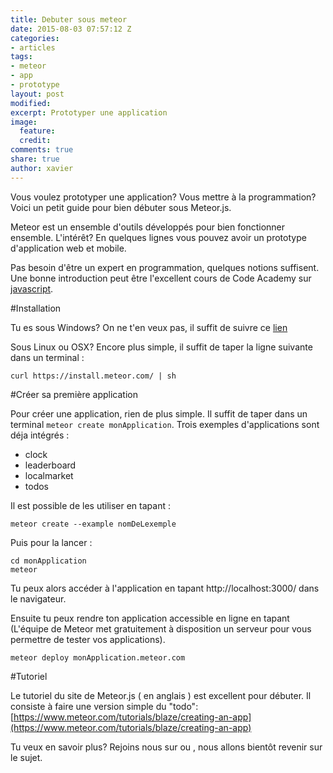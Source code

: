 ```yaml
---
title: Debuter sous meteor
date: 2015-08-03 07:57:12 Z
categories:
- articles
tags:
- meteor
- app
- prototype
layout: post
modified: 
excerpt: Prototyper une application
image:
  feature: 
  credit: 
comments: true
share: true
author: xavier
---
```


Vous voulez prototyper une application? Vous mettre à la programmation? Voici un petit guide pour bien débuter sous Meteor.js.

Meteor est un ensemble d'outils développés pour bien fonctionner ensemble. L'intérêt? En quelques lignes vous pouvez avoir un prototype d'application web et mobile. 

Pas besoin d'être un expert en programmation, quelques notions suffisent. Une bonne introduction peut être l'excellent cours de Code Academy sur [javascript](https://www.codecademy.com/fr/tracks/javascript).

#Installation

Tu es sous Windows? On ne t'en veux pas, il suffit de suivre ce [lien](https://install.meteor.com/windows)

Sous Linux ou OSX? Encore plus simple, il suffit de taper la ligne suivante dans un terminal :

	curl https://install.meteor.com/ | sh

#Créer sa première application

Pour créer une application, rien de plus simple. Il suffit de taper dans un terminal `meteor create monApplication`. Trois exemples d'applications sont déja intégrés :

* clock
* leaderboard
* localmarket
* todos

Il est possible de les utiliser en tapant :

	meteor create --example nomDeLexemple
 
Puis pour la lancer : 

	cd monApplication
	meteor

Tu peux alors accéder à l'application en tapant http://localhost:3000/ dans le navigateur.

Ensuite tu peux rendre ton application accessible en ligne en tapant (L'équipe de Meteor met gratuitement à disposition un serveur pour vous permettre de tester vos applications).

	meteor deploy monApplication.meteor.com

#Tutoriel

Le tutoriel du site de Meteor.js ( en anglais ) est excellent pour débuter. Il consiste à faire une version simple du "todo": [https://www.meteor.com/tutorials/blaze/creating-an-app](https://www.meteor.com/tutorials/blaze/creating-an-app)

Tu veux en savoir plus? Rejoins nous sur <a href="https://www.facebook.com/pages/Les-Bricodeurs/130913190581576" title="{{ site.owner.name}} on Facebook" target="_blank"><i class="fa fa-facebook-square"></i></a> ou <a href="https://twitter.com/LesBricodeurs" title="{{ site.owner.name}} on Github" target="_blank"><i class="fa fa-twitter-square"></i></a>, nous allons bientôt revenir sur le sujet.
